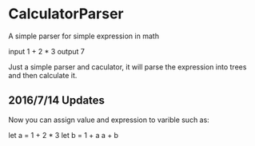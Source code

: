 # CalculatorParser
A simple parser for simple expression in math

input
1 + 2 * 3
output 7

Just a simple parser and caculator, it will parse the expression into trees and then calculate it.

## 2016/7/14 Updates

Now you can assign value and expression to varible such as:

let a = 1 + 2 * 3
let b = 1 + a
a + b
